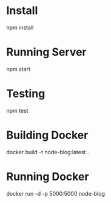 Install
=========
npm install

Running Server
=========
npm start

Testing
=========
npm test

Building Docker
=========
docker build -t node-blog:latest .

Running Docker
=========
docker run -d -p 5000:5000 node-blog
